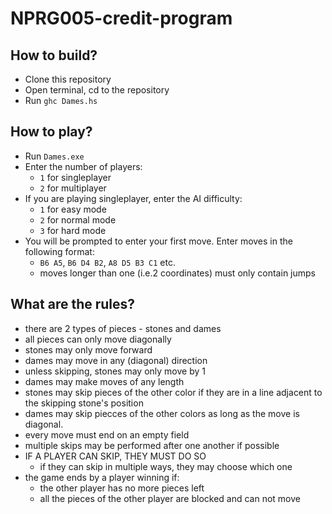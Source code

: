 # NPRG005-credit-program

## How to build?
- Clone this repository
- Open terminal, cd to the repository
- Run `ghc Dames.hs`

## How to play?
- Run `Dames.exe`
- Enter the number of players:
    - `1` for singleplayer
    - `2` for multiplayer
- If you are playing singleplayer, enter the AI difficulty:
    - `1` for easy mode
    - `2` for normal mode
    - `3` for hard mode
- You will be prompted to enter your first move. Enter moves in the following format:
    - `B6 A5`, `B6 D4 B2`, `A8 D5 B3 C1` etc.
    - moves longer than one (i.e.2 coordinates) must only contain jumps

## What are the rules?
- there are 2 types of pieces - stones and dames
- all pieces can only move diagonally
- stones may only move forward
- dames may move in any (diagonal) direction
- unless skipping, stones may only move by 1
- dames may make moves of any length
- stones may skip pieces of the other color if they are in a line adjacent to the skipping stone's position
- dames may skip piecces of the other colors as long as the move is diagonal.
- every move must end on an empty field
- multiple skips may be performed after one another if possible
- IF A PLAYER CAN SKIP, THEY MUST DO SO
    - if they can skip in multiple ways, they may choose which one
- the game ends by a player winning if:
    - the other player has no more pieces left
    - all the pieces of the other player are blocked and can not move